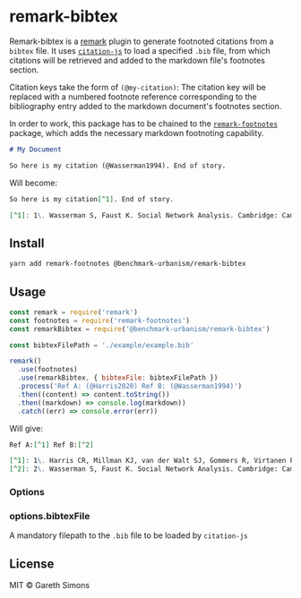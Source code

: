 # remark-bibtex

Remark-bibtex is a [remark](https://github.com/wooorm/remark) plugin to generate footnoted citations from a `bibtex` file. It uses [`citation-js`](https://github.com/citation-js/citation-js) to load a specified `.bib` file, from which citations will be retrieved and added to the markdown file's footnotes section.

Citation keys take the form of `(@my-citation)`: The citation key will be replaced with a numbered footnote reference corresponding to the bibliography entry added to the markdown document's footnotes section.

In order to work, this package has to be chained to the [`remark-footnotes`](https://github.com/remarkjs/remark-footnotes) package, which adds the necessary markdown footnoting capability.

```md
# My Document

So here is my citation (@Wasserman1994). End of story.
```

Will become:

```md
So here is my citation[^1]. End of story.

[^1]: 1\. Wasserman S, Faust K. Social Network Analysis. Cambridge: Cambridge University Press; 1994.
```

## Install

```sh
yarn add remark-footnotes @benchmark-urbanism/remark-bibtex
```

## Usage

```js
const remark = require('remark')
const footnotes = require('remark-footnotes')
const remarkBibtex = require('@benchmark-urbanism/remark-bibtex')

const bibtexFilePath = './example/example.bib'

remark()
  .use(footnotes)
  .use(remarkBibtex, { bibtexFile: bibtexFilePath })
  .process('Ref A: (@Harris2020) Ref B: (@Wasserman1994)')
  .then((content) => content.toString())
  .then((markdown) => console.log(markdown))
  .catch((err) => console.error(err))
```

Will give:

```md
Ref A:[^1] Ref B:[^2]

[^1]: 1\. Harris CR, Millman KJ, van der Walt SJ, Gommers R, Virtanen P, Cournapeau D, et al. Array programming with NumPy. Nature \[Internet]. 2020 Sep;585(7825):357–62. Available from: http://www.nature.com/articles/s41586-020-2649-2
[^2]: 2\. Wasserman S, Faust K. Social Network Analysis. Cambridge: Cambridge University Press; 1994.
```

### Options

### options.bibtexFile

A mandatory filepath to the `.bib` file to be loaded by `citation-js`

## License

MIT © Gareth Simons
